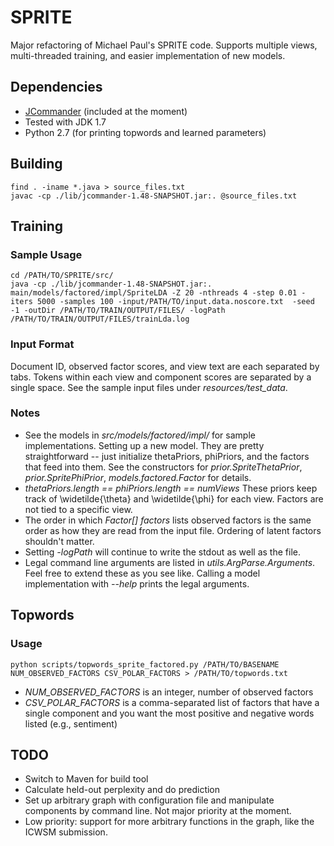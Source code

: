 # SPRITE #

Major refactoring of Michael Paul's SPRITE code.  Supports multiple views,
multi-threaded training, and easier implementation of new models.

## Dependencies ##

+ [JCommander](http://jcommander.org/#Download "JCommander") (included at
the moment)
+ Tested with JDK 1.7
+ Python 2.7 (for printing topwords and learned parameters)

## Building ##

    find . -iname *.java > source_files.txt
    javac -cp ./lib/jcommander-1.48-SNAPSHOT.jar:. @source_files.txt

## Training ##

### Sample Usage ###
    
    cd /PATH/TO/SPRITE/src/
    java -cp ./lib/jcommander-1.48-SNAPSHOT.jar:. main/models/factored/impl/SpriteLDA -Z 20 -nthreads 4 -step 0.01 -iters 5000 -samples 100 -input/PATH/TO/input.data.noscore.txt  -seed -1 -outDir /PATH/TO/TRAIN/OUTPUT/FILES/ -logPath /PATH/TO/TRAIN/OUTPUT/FILES/trainLda.log

### Input Format ###

Document ID, observed factor scores, and view text are each separated by
tabs.  Tokens within each view and component scores are separated by a
single space.  See the sample input files under *resources/test_data*.

### Notes ###

+ See the models in *src/models/factored/impl/* for sample implementations.
Setting up a new model.  They are pretty straightforward -- just initialize
thetaPriors, phiPriors, and the factors that feed into them.  See the
constructors for *prior.SpriteThetaPrior*, *prior.SpritePhiPrior*,
*models.factored.Factor* for details.
+ *thetaPriors.length == phiPriors.length == numViews*  These priors keep
track of \widetilde{\theta} and \widetilde{\phi} for each view.  Factors
are not tied to a specific view.
+ The order in which *Factor[] factors* lists observed factors is the same
order as how they are read from the input file.  Ordering of latent factors
shouldn't matter.
+ Setting *-logPath* will continue to write the stdout as well as the file.
+ Legal command line arguments are listed in *utils.ArgParse.Arguments*.
Feel free to extend these as you see like.  Calling a model implementation
with *--help* prints the legal arguments.

## Topwords ##

### Usage ###

    python scripts/topwords_sprite_factored.py /PATH/TO/BASENAME NUM_OBSERVED_FACTORS CSV_POLAR_FACTORS > /PATH/TO/topwords.txt

+ *NUM_OBSERVED_FACTORS* is an integer, number of observed factors
+ *CSV_POLAR_FACTORS* is a comma-separated list of factors that have a
single component and you want the most positive and negative words listed
(e.g., sentiment)

## TODO ##

+ Switch to Maven for build tool
+ Calculate held-out perplexity and do prediction
+ Set up arbitrary graph with configuration file and manipulate components
by command line.  Not major priority at the moment.
+ Low priority: support for more arbitrary functions in the graph, like the
ICWSM submission.
